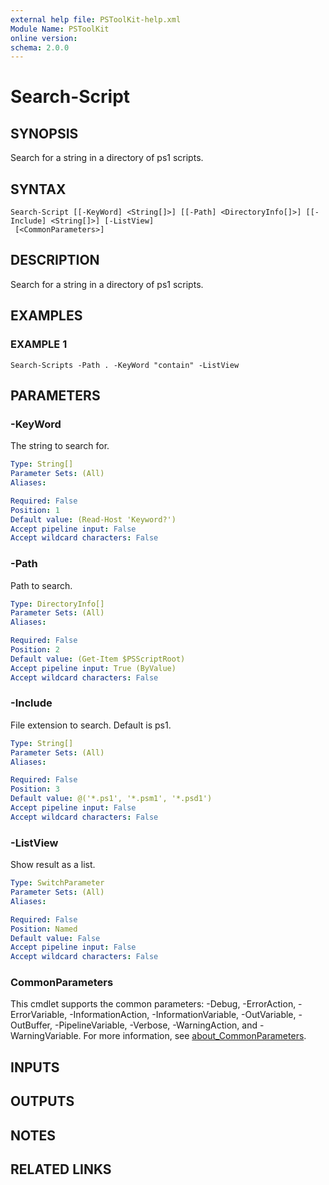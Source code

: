 ```yaml
---
external help file: PSToolKit-help.xml
Module Name: PSToolKit
online version:
schema: 2.0.0
---
```


# Search-Script

## SYNOPSIS
Search for a string in a directory of ps1 scripts.

## SYNTAX

```
Search-Script [[-KeyWord] <String[]>] [[-Path] <DirectoryInfo[]>] [[-Include] <String[]>] [-ListView]
 [<CommonParameters>]
```

## DESCRIPTION
Search for a string in a directory of ps1 scripts.

## EXAMPLES

### EXAMPLE 1
```
Search-Scripts -Path . -KeyWord "contain" -ListView
```

## PARAMETERS

### -KeyWord
The string to search for.

```yaml
Type: String[]
Parameter Sets: (All)
Aliases:

Required: False
Position: 1
Default value: (Read-Host 'Keyword?')
Accept pipeline input: False
Accept wildcard characters: False
```

### -Path
Path to search.

```yaml
Type: DirectoryInfo[]
Parameter Sets: (All)
Aliases:

Required: False
Position: 2
Default value: (Get-Item $PSScriptRoot)
Accept pipeline input: True (ByValue)
Accept wildcard characters: False
```

### -Include
File extension to search.
Default is ps1.

```yaml
Type: String[]
Parameter Sets: (All)
Aliases:

Required: False
Position: 3
Default value: @('*.ps1', '*.psm1', '*.psd1')
Accept pipeline input: False
Accept wildcard characters: False
```

### -ListView
Show result as a list.

```yaml
Type: SwitchParameter
Parameter Sets: (All)
Aliases:

Required: False
Position: Named
Default value: False
Accept pipeline input: False
Accept wildcard characters: False
```

### CommonParameters
This cmdlet supports the common parameters: -Debug, -ErrorAction, -ErrorVariable, -InformationAction, -InformationVariable, -OutVariable, -OutBuffer, -PipelineVariable, -Verbose, -WarningAction, and -WarningVariable. For more information, see [about_CommonParameters](http://go.microsoft.com/fwlink/?LinkID=113216).

## INPUTS

## OUTPUTS

## NOTES

## RELATED LINKS
